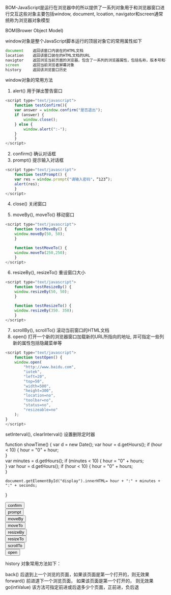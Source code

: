 BOM-JavaScript是运行在浏览器中的所以提供了一系列对象用于和浏览器窗口进行交互这些对象主要包括window, document, lcoation, navigator和screen通常统称为浏览器对象模型

BOM(Brower Object Model)

window对象是整个JavaScript脚本运行的顶层对象它的常用属性如下
```javascript
document	返回该窗口内装在的HTML文档
location	返回该窗口装在的HTML文档的URL
navigtor	返回浏览当前页面的浏览器，包含了一系列的浏览器属性，包括名称，版本号和平台等
screen		返回当前浏览者屏幕对象
history		返回该浏览窗口历史
```

window对象的常用方法
1) alert() 用于弹出警告窗口
```javascript
<script type="text/javascript">
    function testConfirm(){
	var answer = window.confirm("是否退出");
	if (answer) {
	    window.close();              
	} else {
	    window.alert(":-");              
	}       
    }
</script>
```
2) confirm() 确认对话框 
3) prompt() 提示输入对话框
```javascript
<script type="text/javascript">
    function testPrompt() {
	var res = window.prompt("请输入密码"，“123”);        
	alert(res);        
    }
</script>
```
4) close() 关闭窗口

5) moveBy(), moveTo()	移动窗口
```javascript
<script type="text/javascript">
    function testMoveBy() {
	window.moveBy(50, 50);         
    }

    function testMoveTo() {
	window.moveTo(250,250);        
    }
</script>
```

6) resizeBy(), resizeTo() 重设窗口大小
```javascript
<script type="text/javascript">
    function testResizeBy() {
	window.resizeBy(50, 50);        
    }

    function testResizeTo() {
	window.resizeBy(350. 350);        
    }
</script>
```
7) scrollBy(), scrollTo() 滚动当前窗口的HTML文档
8) open() 打开一个新的浏览器窗口加载新的URL所指向的地址, 并可指定一些列新的属性包括隐藏菜单等
```javascript
<script type="text/javascript">
    function testOpen() {
	window.open(
	    "http://www.baidu.com",  
	    "iotek",
	    "left=20", 
	    "top=50", 
	    "width=500", 
	    "height=300", 
	    "location=no",   
	    "toolbar=no",   
	    "status=no", 
	    "resizeable=no"
	);        
}
</script>
```
setInterval(), clearInterval()	设置删除定时器







function showTime() {
	var d = new Date();
	var hour = d.getHours();
	if (hour < 10) {
		hour = "0" + hour;              
	}       
	var  minutes = d.getHours();
	if (minutes < 10) {
		hour = "0" + hours;              
	}
	var  hour = d.getHours();
	if (hour < 10) {
		hour = "0" + hours;              
	}

	document.getElementById("display").innerHTML= hour + ":" + minutes + ":" + seconds;
} 

</script>

<body>
<input  type="button"  value="confirm"  onclick="testConfirm();" /></br>
<input  type="button"  value="prompt"  onclick="testPrompt();"  /></br>
<input  type="button"  value="moveBy"  onclick="testMoveBy();"  /></br>
<input  type="button"  value="moveTo"  onclick="testMoveTo();"  /></br>
<input  type="button"  value="resizeBy"  onclick="testResizeBy();"  /></br>
<input  type="button"  value="resizeTo"  onclick="testScrollBy();"  /></br>
<input  type="button"  value="scrollTo"  onclick="testScrollTo();"  /></br>
<input  type="button"  value="open"  onclick="testOpen();"  /></br>

<div  id="display"></div>
</body>



history 对象常用方法如下：

back()                                          后退到上一个浏览的页面，如果该页面是第一个打开的，则无效果
forward()                                      前进道下一个浏览页面，  如果该页面是第一个打开的， 则无效果
go(intValue)                                 该方法可指定前进或后退多少个页面，正前进，负后退


